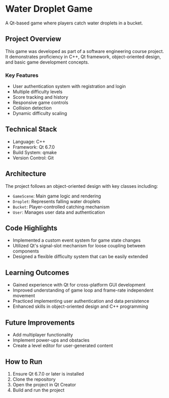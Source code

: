 # Water Droplet Game

A Qt-based game where players catch water droplets in a bucket.

## Project Overview

This game was developed as part of a software engineering course project. It demonstrates proficiency in C++, Qt framework, object-oriented design, and basic game development concepts.

### Key Features

- User authentication system with registration and login
- Multiple difficulty levels
- Score tracking and history
- Responsive game controls
- Collision detection
- Dynamic difficulty scaling

## Technical Stack

- Language: C++
- Framework: Qt 6.7.0
- Build System: qmake
- Version Control: Git

## Architecture

The project follows an object-oriented design with key classes including:

- `GameScene`: Main game logic and rendering
- `Droplet`: Represents falling water droplets
- `Bucket`: Player-controlled catching mechanism
- `User`: Manages user data and authentication

## Code Highlights

- Implemented a custom event system for game state changes
- Utilized Qt's signal-slot mechanism for loose coupling between components
- Designed a flexible difficulty system that can be easily extended

## Learning Outcomes

- Gained experience with Qt for cross-platform GUI development
- Improved understanding of game loop and frame-rate independent movement
- Practiced implementing user authentication and data persistence
- Enhanced skills in object-oriented design and C++ programming

## Future Improvements

- Add multiplayer functionality
- Implement power-ups and obstacles
- Create a level editor for user-generated content

## How to Run

1. Ensure Qt 6.7.0 or later is installed
2. Clone the repository
3. Open the project in Qt Creator
4. Build and run the project